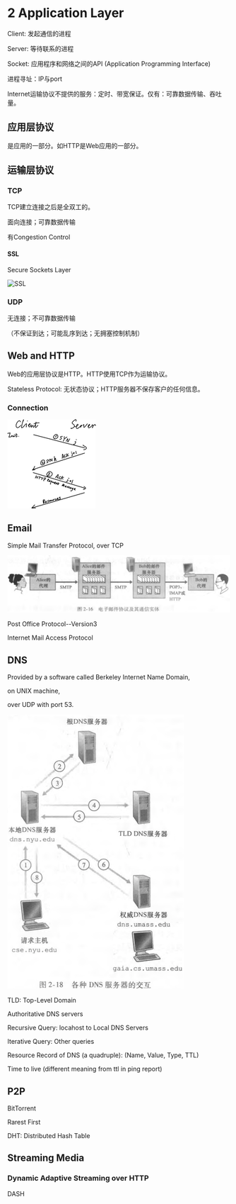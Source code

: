 # 2 Application Layer

Client: 发起通信的进程

Server: 等待联系的进程

Socket: 应用程序和网络之间的API (Application Programming Interface)

进程寻址：IP与port

Internet运输协议不提供的服务：定时、带宽保证。仅有：可靠数据传输、吞吐量。

## 应用层协议

是应用的一部分。如HTTP是Web应用的一部分。

## 运输层协议

### TCP

TCP建立连接之后是全双工的。

面向连接；可靠数据传输

有Congestion Control

#### SSL

Secure Sockets Layer

![SSL](../../../../Downloads/SSL.jpeg)

### UDP

无连接；不可靠数据传输

（不保证到达；可能乱序到达；无拥塞控制机制）

## Web and HTTP

Web的应用层协议是HTTP。HTTP使用TCP作为运输协议。

Stateless Protocol: 无状态协议；HTTP服务器不保存客户的任何信息。

### Connection

![image-20210225094447543](application%20layer.assets/image-20210225094447543.png)

## Email

Simple Mail Transfer Protocol, over TCP

![Screen Shot 2021-02-25 at 12.38.34 PM](application%20layer.assets/Screen%20Shot%202021-02-25%20at%2012.38.34%20PM.png)

Post Office Protocol--Version3

Internet Mail Access Protocol

## DNS

Provided by a software called Berkeley Internet Name Domain, 

on UNIX machine, 

over UDP with port 53.

![Screen Shot 2021-02-25 at 12.54.31 PM](application%20layer.assets/Screen%20Shot%202021-02-25%20at%2012.54.31%20PM.png)

TLD: Top-Level Domain

Authoritative DNS servers

Recursive Query: locahost to Local DNS Servers

Iterative Query: Other queries

Resource Record of DNS (a quadruple): (Name, Value, Type, TTL)

Time to live (different meaning from ttl in ping report)

## P2P

BitTorrent

Rarest First

DHT: Distributed Hash Table

## Streaming Media

### Dynamic Adaptive Streaming over HTTP

DASH



